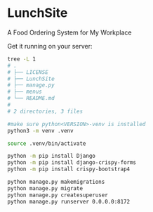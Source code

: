 # LunchSite
A Food Ordering System for My Workplace

Get it running on your server:
```bash
tree -L 1
# .
# ├── LICENSE
# ├── LunchSite
# ├── manage.py
# ├── menus
# └── README.md
# 
# 2 directories, 3 files

#make sure python<VERSION>-venv is installed
python3 -m venv .venv

source .venv/bin/activate

python -m pip install Django
python -m pip install django-crispy-forms
python -m pip install crispy-bootstrap4

python manage.py makemigrations
python manage.py migrate
python manage.py createsuperuser
python manage.py runserver 0.0.0.0:8172
```
